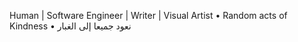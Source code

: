 Human | Software Engineer | Writer | Visual Artist • Random acts of Kindness • نعود جميعا إلى الغبار 
